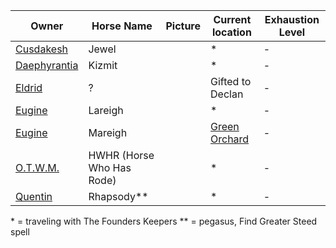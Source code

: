 | Owner | Horse Name | Picture | Current location | Exhaustion Level |
| --- | --- | --- | --- | --- |
| [Cusdakesh](PCs/Cusdakesh%20Greyskull.md) | Jewel | | * | - |
| [Daephyrantia](PCs/Daephyrantia%20Pholpfi.md) | Kizmit | | * | - |
| [Eldrid](PCs/Eldrid%20Vannar.md) | ? | | Gifted to Declan | - |
| [Eugine](PCs/Eugine%20Brawnanvil.md) | Lareigh | | * | - |
| [Eugine](PCs/Eugine%20Brawnanvil.md) | Mareigh | | [Green Orchard](../Locations/Green%20Orchard.md) | - |
| [O.T.W.M.](PCs/O.T.W.M..md) | HWHR (Horse Who Has Rode) | | * | - |
| [Quentin](PCs/Quentin%20Thexius.md) | Rhapsody** | | * | - |


\* = traveling with The Founders Keepers
\** = pegasus, Find Greater Steed spell